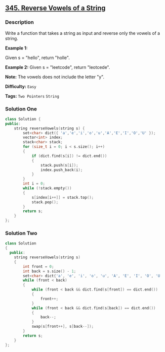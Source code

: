 ## [345. Reverse Vowels of a String](https://leetcode.com/problems/reverse-vowels-of-a-string/#/description)

### Description

Write a function that takes a string as input and reverse only the vowels of a string.

**Example 1:**

Given s = "hello", return "holle".

**Example 2:**
Given s = "leetcode", return "leotcede".

**Note:**
The vowels does not include the letter "y".

**Difficulty:** `Easy`

**Tags:** `Two Pointers` `String`

### Solution One

```c++
class Solution {
public:
    string reverseVowels(string s) {
        set<char> dict({ 'a','e','i','o','u','A','E','I','O','U' });
        vector<int> index;
        stack<char> stack;
        for (size_t i = 0; i < s.size(); i++)
        {
            if (dict.find(s[i]) != dict.end())
            {
                stack.push(s[i]);
                index.push_back(i);
            }
        }
        int i = 0;
        while (!stack.empty())
        {
            s[index[i++]] = stack.top();
            stack.pop();
        }
        return s;
    }
};
```

### Solution Two

```c++
class Solution
{
  public:
    string reverseVowels(string s)
    {
        int front = 0;
        int back = s.size() - 1;
        set<char> dict{'a', 'e', 'i', 'o', 'u', 'A', 'E', 'I', 'O', 'U'};
        while (front < back)
        {
            while (front < back && dict.find(s[front]) == dict.end())
            {
                front++;
            }
            while (front < back && dict.find(s[back]) == dict.end())
            {
                back--;
            }
            swap(s[front++], s[back--]);
        }
        return s;
    }
};
```
